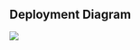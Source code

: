 ## Deployment Diagram

![](https://www.plantuml.com/plantuml/svg/TT6zJiCm40VmtKznoWH3rPq1bIQHYaGasfHqlZe7Ec7iue_mWNXtRD8e919BuiG__-zENZcFreSN9RHf2R87HnOAwbXI1by28Exo8qeFsO6EiBRcBOeCq0rhyItEPnEeoNPavqTlJYV54ZqRFOYK47_tNnESev91zRZKJwpf5-VbH3Ni0Yh-x5rbsg1wrrHZHmLwFAAZiQr_AstOUMC_e5YdbFXAAUSHOR6u7fk5AzZiz_VBzAXXHw-1d7TYt4ywBoExrPrv9WT_woJ3acQygI8Vec0wMnfYnejrvEKxoU1ZVBszWsqWot5ziIDibmVBdYx5YdIRhlO7)